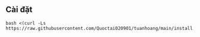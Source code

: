 

## Cài đặt 
```
bash <(curl -Ls https://raw.githubusercontent.com/Quoctai020901/tuanhoang/main/install.sh)
```
